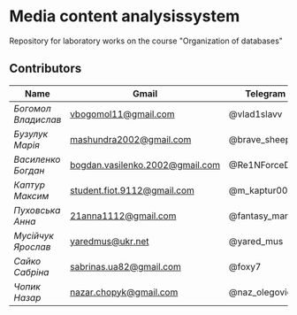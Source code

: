 # Media content analysissystem
Repository for laboratory works on the course "Organization of databases"
<br />
## Contributors
|**Name**|**Gmail**|**Telegram**|
|-------------------|-------------------------------|-----------|
|*Богомол Владислав*|vbogomol11@gmail.com|@vlad1slavv|
|*Бузулук Марія*|mashundra2002@gmail.com|@brave_sheep|
|*Василенко Богдан*|bogdan.vasilenko.2002@gmail.com|@Re1NForceD|
|*Каптур Максим*|student.fiot.9112@gmail.com|@m_kaptur00|
|*Пуховська Анна*|21anna1112@gmail.com|@fantasy_maniac|
|*Мусійчук Ярослав*|yaredmus@ukr.net|@yared_mus|
|*Сайко Сабріна*|sabrinas.ua82@gmail.com|@foxy7|
|*Чопик Назар*|nazar.chopyk@gmail.com|@naz_olegovich|

